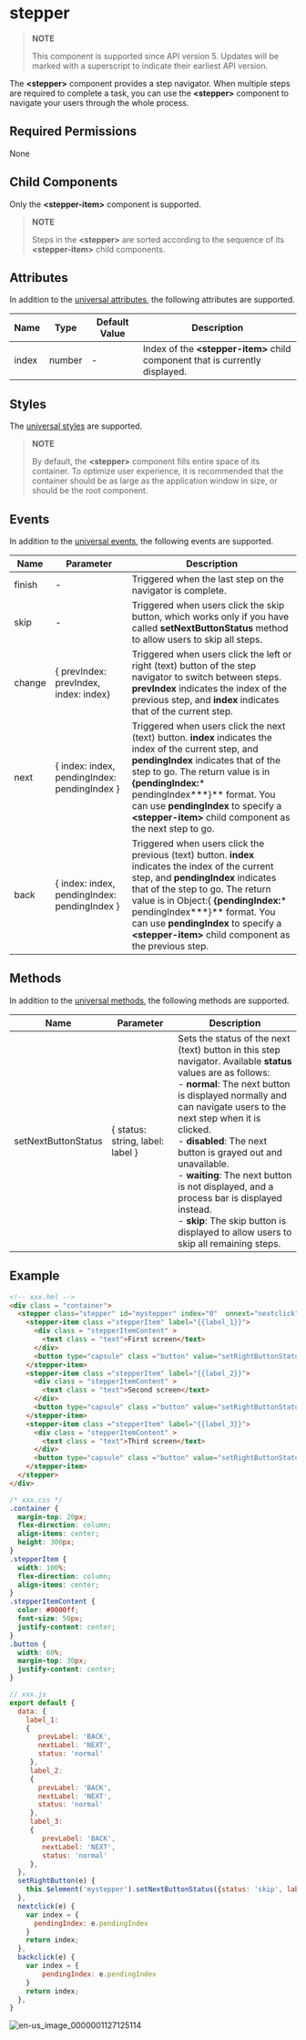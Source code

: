 # stepper

>  **NOTE**
>
>  This component is supported since API version 5. Updates will be marked with a superscript to indicate their earliest API version.

The **\<stepper>** component provides a step navigator. When multiple steps are required to complete a task, you can use the **\<stepper>** component to navigate your users through the whole process.


## Required Permissions

None


## Child Components

Only the **\<stepper-item>** component is supported.

>  **NOTE**
>
>  Steps in the **\<stepper>** are sorted according to the sequence of its **\<stepper-item>** child components.


## Attributes

In addition to the [universal attributes](../arkui-js/js-components-common-attributes.md), the following attributes are supported.

| Name   | Type    | Default Value | Description                            |
| ----- | ------ | ---- | ------------------------------ |
| index | number | -    | Index of the **\<stepper-item>** child component that is currently displayed.|


## Styles

The [universal styles](../arkui-js/js-components-common-styles.md) are supported.

>  **NOTE**
>
>  By default, the **\<stepper>** component fills entire space of its container. To optimize user experience, it is recommended that the container should be as large as the application window in size, or should be the root component.


## Events

In addition to the [universal events](../arkui-js/js-components-common-events.md), the following events are supported.

| Name    | Parameter                                      | Description                                      |
| ------ | ---------------------------------------- | ---------------------------------------- |
| finish | -                                       | Triggered when the last step on the navigator is complete.                   |
| skip   | -                                       | Triggered when users click the skip button, which works only if you have called **setNextButtonStatus** method to allow users to skip all steps.|
| change | { prevIndex: prevIndex, index: index} | Triggered when users click the left or right (text) button of the step navigator to switch between steps. **prevIndex** indicates the index of the previous step, and **index** indicates that of the current step.|
| next   | { index: index, pendingIndex: pendingIndex } | Triggered when users click the next (text) button. **index** indicates the index of the current step, and **pendingIndex** indicates that of the step to go. The return value is in **{pendingIndex:*** pendingIndex***}** format. You can use **pendingIndex** to specify a **\<stepper-item>** child component as the next step to go.|
| back   | { index: index, pendingIndex: pendingIndex } | Triggered when users click the previous (text) button. **index** indicates the index of the current step, and **pendingIndex** indicates that of the step to go. The return value is in Object:{ **{pendingIndex:*** pendingIndex***}** format. You can use **pendingIndex** to specify a **\<stepper-item>** child component as the previous step.|


## Methods

In addition to the [universal methods](../arkui-js/js-components-common-methods.md), the following methods are supported.

| Name                 | Parameter                                      | Description                                      |
| ------------------- | ---------------------------------------- | ---------------------------------------- |
| setNextButtonStatus | { status: string, label: label } | Sets the status of the next (text) button in this step navigator. Available **status** values are as follows:<br>- **normal**: The next button is displayed normally and can navigate users to the next step when it is clicked.<br>- **disabled**: The next button is grayed out and unavailable.<br>- **waiting**: The next button is not displayed, and a process bar is displayed instead.<br>- **skip**: The skip button is displayed to allow users to skip all remaining steps.|


## Example

```html
<!-- xxx.hml -->
<div class = "container">
  <stepper class="stepper" id="mystepper" index="0"  onnext="nextclick" onback="backclick">
    <stepper-item class ="stepperItem" label="{{label_1}}">
      <div class = "stepperItemContent" >
        <text class = "text">First screen</text>
      </div>
      <button type="capsule" class ="button" value="setRightButtonStatus" onclick="setRightButton"></button>
    </stepper-item>
    <stepper-item class ="stepperItem" label="{{label_2}}">
      <div class = "stepperItemContent" >
        <text class = "text">Second screen</text>
      </div>
      <button type="capsule" class ="button" value="setRightButtonStatus" onclick="setRightButton"></button>
    </stepper-item>
    <stepper-item class ="stepperItem" label="{{label_3}}">
      <div class = "stepperItemContent" >
        <text class = "text">Third screen</text>
      </div>
      <button type="capsule" class ="button" value="setRightButtonStatus" onclick="setRightButton"></button>
    </stepper-item>
  </stepper>
</div>
```

```css
/* xxx.css */
.container {
  margin-top: 20px;
  flex-direction: column;
  align-items: center;
  height: 300px;
}
.stepperItem {
  width: 100%;
  flex-direction: column;
  align-items: center;
}
.stepperItemContent {
  color: #0000ff;
  font-size: 50px;
  justify-content: center;
}
.button {
  width: 60%;
  margin-top: 30px;
  justify-content: center;
}
```

```js
// xxx.js
export default {
  data: {
    label_1:
    {
       prevLabel: 'BACK',
       nextLabel: 'NEXT',
       status: 'normal'
     },
     label_2:
     {
       prevLabel: 'BACK',
       nextLabel: 'NEXT',
       status: 'normal'
     },
     label_3:
     {
        prevLabel: 'BACK',
        nextLabel: 'NEXT',
        status: 'normal'
     },
  },
  setRightButton(e) {
    this.$element('mystepper').setNextButtonStatus({status: 'skip', label: 'SKIP'});
  },
  nextclick(e) {
    var index = {
      pendingIndex: e.pendingIndex
    }
    return index;
  },
  backclick(e) {
    var index = {
        pendingIndex: e.pendingIndex
    }
    return index;
  },
}
```

![en-us_image_0000001127125114](figures/en-us_image_0000001127125114.gif)
